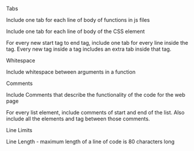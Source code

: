 Tabs

Include one tab for each line of body of functions in js files 

Include one tab for each line of body of the CSS element

For every new start tag to end tag, include one tab for every line inside the tag. Every new tag inside a tag includes an extra tab inside that tag.

Whitespace

Include whitespace between arguments in a function


Comments

Include Comments that describe the functionality of the code for the web page

For every list element, include comments of start and end of the list. Also include all the elements and tag between those comments.


Line Limits

Line Length - maximum length of a line of code is 80 characters long
